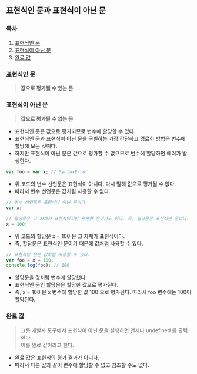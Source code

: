 ## 표현식인 문과 표현식이 아닌 문

### 목차

1. [표현식인 문](#표현식인-문)
2. [표현식이 아닌 문](#표현식이-아닌-문)
3. [완료 값](#완료-값)


### 표현식인 문

> **값으로 평가될 수 있는 문**

### 표현식이 아닌 문

> **값으로 평가될 수 없는 문**

- 표현식인 문은 값으로 평가되므로 변수에 할당할 수 있다.
- 표현식인 문과 표현식이 아닌 문을 구별하는 가장 간단하고 명료한 방법은 변수에 할당해 보는 것이다.
- 하지만 표현식이 아닌 문은 값으로 평가할 수 없으므로 변수에 할당하면 에러가 발생한다.

```javascript
var foo = var x; // SyntaxError
```

- 위 코드의 변수 선언문은 표현식이 아니다. 다시 말해 값으로 평가될 수 없다.
- 따라서 변수 선언문은 값처럼 사용할 수 없다.

```javascript
// 변수 선언문은 표현식이 아닌 문이다.
var x;

// 할당문은 그 자체가 표현식이지만 완전한 문이기도 하다. 즉, 할당문은 표현식인 문이다.
x = 100;
```

- 위 코드의 할당문 x = 100 은 그 자체가 표현식이다.
- 즉, 할당문은 표현식인 문이기 때문에 값처럼 사용할 수 있다.

```javascript
// 표현식잉 문은 값처럼 사용할 수 있다.
var foo = x = 100;
console.log(foo); // 100
```

- 할당문을 값처럼 변수에 할당했다.
- 표현식인 문인 할당문은 할당한 값으로 평가된다.
- 즉, x = 100 은 x 변수에 할당한 값 100 으로 평가된다. 따라서 foo 변수에는 100이 할당된다.

### 완료 값

> 크롬 개발자 도구에서 표현식이 아닌 문을 실행하면 언제나 undefined 를 출력한다.   
> 이를 완료 값이라고 한다.

- 완료 값은 표현식의 평가 결과가 아니다.
- 따라서 다른 값과 같이 변수에 할당할 수 없고 참조할 수도 없다.

